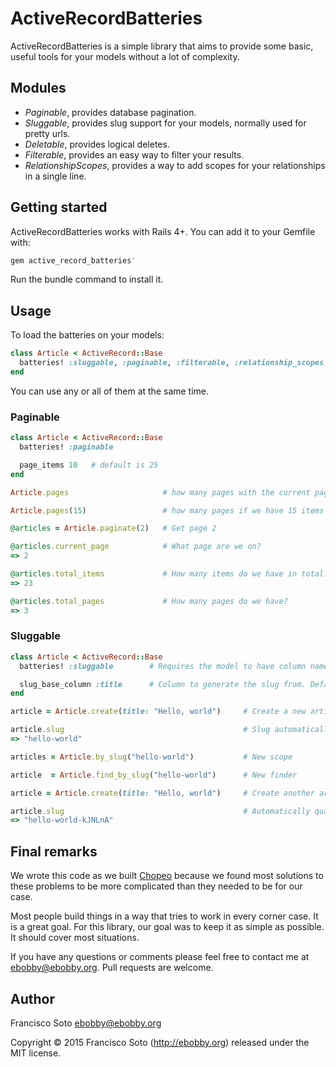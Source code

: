 # ActiveRecordBatteries

ActiveRecordBatteries is a simple library that aims to provide some basic, useful tools for your models without a lot of complexity.

## Modules

- *Paginable*, provides database pagination.
- *Sluggable*, provides slug support for your models, normally used for pretty urls.
- *Deletable*, provides logical deletes.
- *Filterable*, provides an easy way to filter your results.
- *RelationshipScopes*, provides a way to add scopes for your relationships in a single line.

## Getting started

ActiveRecordBatteries works with Rails 4+. You can add it to your Gemfile with:

```ruby
gem active_record_batteries'
```

Run the bundle command to install it.


## Usage

To load the batteries on your models:

```ruby
class Article < ActiveRecord::Base
  batteries! :sluggable, :paginable, :filterable, :relationship_scopes, :deletable
end
```

You can use any or all of them at the same time.

### Paginable

```ruby
class Article < ActiveRecord::Base
  batteries! :paginable

  page_items 10   # default is 25
end
```

```ruby
Article.pages                     # how many pages with the current page_items configuration.

Article.pages(15)                 # how many pages if we have 15 items per page

@articles = Article.paginate(2)   # Get page 2

@articles.current_page            # What page are we on?
=> 2

@articles.total_items             # How many items do we have in total?
=> 23

@articles.total_pages             # How many pages do we have?
=> 3

```

### Sluggable

```ruby
class Article < ActiveRecord::Base
  batteries! :sluggable        # Requires the model to have column named slug.

  slug_base_column :title      # Column to generate the slug from. Default is :name
end
```

```ruby
article = Article.create(title: "Hello, world")     # Create a new article

article.slug                                        # Slug automatically generated
=> "hello-world"

articles = Article.by_slug("hello-world")           # New scope

article  = Article.find_by_slug("hello-world")      # New finder

article = Article.create(title: "Hello, world")     # Create another article with clashing slug

article.slug                                        # Automatically qualified
=> "hello-world-kJNLnA"
```

## Final remarks

We wrote this code as we built [Chopeo](https://www.chopeo.mx) because we found most solutions to these problems to be more complicated than they needed to be for our case.

Most people build things in a way that tries to work in every corner case. It is a great goal. For this library, our goal was to keep it as simple as possible. It should cover most situations.

If you have any questions or comments please feel free to contact me at ebobby@ebobby.org. Pull requests are welcome.

## Author

Francisco Soto <ebobby@ebobby.org>

Copyright © 2015 Francisco Soto (http://ebobby.org) released under the MIT license.
